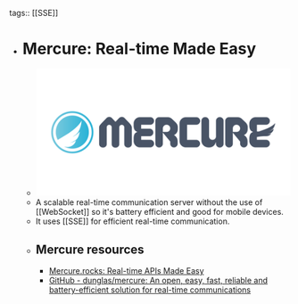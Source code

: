 tags:: [[SSE]]

- # Mercure: Real-time Made Easy
	- ![mercure.png](../assets/mercure_1700994110958_0.png)
	- A scalable real-time communication server without the use of [[WebSocket]] so it's battery efficient and good for mobile devices.
	- It uses [[SSE]] for efficient real-time communication.
	- ## Mercure resources
		- [Mercure.rocks: Real-time APIs Made Easy](https://mercure.rocks/)
		- [GitHub - dunglas/mercure: An open, easy, fast, reliable and battery-efficient solution for real-time communications](https://github.com/dunglas/mercure)